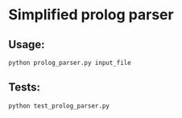 # Simplified prolog parser
## Usage:
```
python prolog_parser.py input_file
```
## Tests:
```
python test_prolog_parser.py
```
